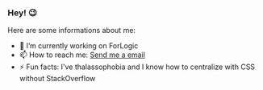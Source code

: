 ### Hey! 😉

Here are some informations about me:

- 🔭 I’m currently working on ForLogic
- 📫 How to reach me: [Send me a email](mailto:gdcmarinho@gmail.com)
- ⚡ Fun facts: I've thalassophobia and I know how to centralize with CSS without StackOverflow
